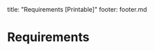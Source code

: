 <frontmatter>
title: "Requirements [Printable]"
footer: footer.md
</frontmatter>

<include src="navbar.md" boilerplate />

<link rel="stylesheet" href="{{baseUrl}}/css/textbook.css">

<div class="website-content">

<div id="main">

# Requirements

<include src="introduction/unit-inParent-asFlat-print.md" boilerplate />
<include src="nonFunctionalRequirements/unit-inParent-asFlat-print.md" boilerplate />
<include src="prioritizing/unit-inParent-asFlat-print.md" boilerplate />
<include src="quality/unit-inParent-asFlat-print.md" boilerplate />

</div>

</div>
